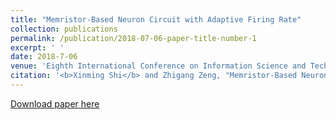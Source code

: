 ```yaml
---
title: "Memristor-Based Neuron Circuit with Adaptive Firing Rate"
collection: publications
permalink: /publication/2018-07-06-paper-title-number-1
excerpt: ' '
date: 2018-7-06
venue: 'Eighth International Conference on Information Science and Technology (ICIST)'
citation: '<b>Xinming Shi</b> and Zhigang Zeng, "Memristor-Based Neuron Circuit with Adaptive Firing Rate," <i>2018 Eighth International Conference on Information Science and Technology (ICIST)<i>, Cordoba, Granada, and Seville, Spain, 2018, pp. 176-181, doi: 10.1109/ICIST.2018.8426182.'
---
```

[Download paper here](http://academicpages.github.io/files/paper2.pdf)
